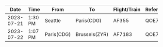 |Date|Time|From|To|Flight/Train|Reference|Website|Credentials|
|-|-|-|-|-|-|-|-|
|2023-07-21|1:30 PM|Seattle|Paris(CDG)|AF355|QOE7KO|www.airfrance.us|email park@year|
|2023-07-22|1:07 PM|Paris(CDG)|Brussels(ZYR)|AF7183|QOE7KO|www.airfrance.us|email park@year|
